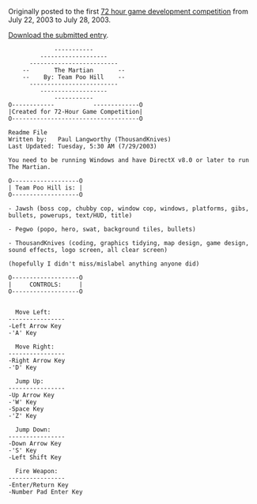 Originally posted to the first [72 hour game development competition](https://github.com/featherless/72hourgdc)
from July 22, 2003 to July 28, 2003.

[Download the submitted entry](https://github.com/72hourgdc-2003-july/PooHillEntryTheMartian/archive/submission.zip).

                 -----------
             -------------------
          -------------------------
        --       The Martian       --
        --    By: Team Poo Hill    --
          -------------------------
             -------------------
                 -----------
    O------------           -------------O
    |Created for 72-Hour Game Competition|
    O------------------------------------O

    Readme File
    Written by:   Paul Langworthy (ThousandKnives)
    Last Updated: Tuesday, 5:30 AM (7/29/2003)

    You need to be running Windows and have DirectX v8.0 or later to run The Martian.

    O-------------------O
    | Team Poo Hill is: |
    O-------------------O

    - Jawsh (boss cop, chubby cop, window cop, windows, platforms, gibs, bullets, powerups, text/HUD, title)

    - Pegwo (popo, hero, swat, background tiles, bullets)

    - ThousandKnives (coding, graphics tidying, map design, game design, sound effects, logo screen, all clear screen)

    (hopefully I didn't miss/mislabel anything anyone did)

    O-------------------O
    |     CONTROLS:     |
    O-------------------O


      Move Left:
    ----------------
    -Left Arrow Key
    -'A' Key

      Move Right:
    ----------------
    -Right Arrow Key
    -'D' Key

      Jump Up:
    ----------------
    -Up Arrow Key
    -'W' Key
    -Space Key
    -'Z' Key

      Jump Down:
    ----------------
    -Down Arrow Key
    -'S' Key
    -Left Shift Key

      Fire Weapon:
    ----------------
    -Enter/Return Key
    -Number Pad Enter Key